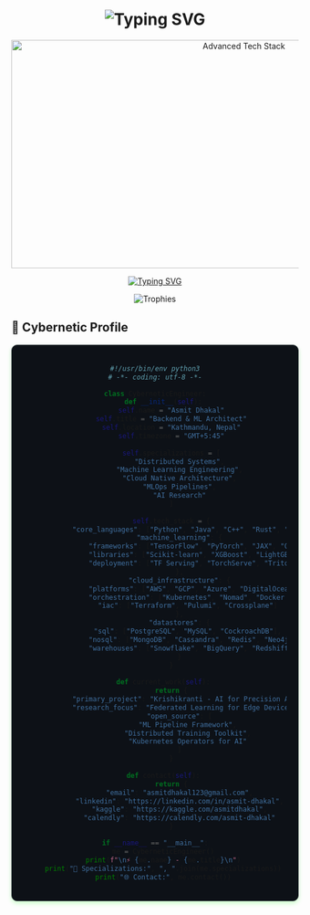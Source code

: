 <h1 align="center">
  <img src="https://readme-typing-svg.demolab.com?font=Fira+Code&weight=900&size=30&duration=3000&pause=1000&color=00F718&background=000000&center=true&vCenter=true&width=600&lines=%F0%9F%91%8B+Hello+World!+I'm+Asmit+Dhakal;Backend+Architect+%7C+ML+Engineer+%7C+AI+Researcher;Open+Source+Enthusiast+%7C+Cloud+Native+Developer" alt="Typing SVG" />
</h1>

<div align="center">
  <img src="https://github.com/Asmit-Dhakal/Asmit-Dhakal/blob/main/images/tech-banner.gif?raw=true" width="800" height="400" alt="Advanced Tech Stack">
</div>

<p align="center">
  <a href="https://git.io/typing-svg">
    <img src="https://readme-typing-svg.demolab.com?font=Fira+Code&weight=600&size=24&duration=4000&pause=1000&color=00F718&background=000000&center=true&vCenter=true&width=800&lines=Building+the+future+with+code+and+algorithms;Transforming+ideas+into+production-grade+solutions;Pushing+the+boundaries+of+machine+learning" alt="Typing SVG" />
  </a>
</p>

<div align="center">
  <img src="https://github-profile-trophy.vercel.app/?username=Asmit-Dhakal&theme=matrix&row=2&column=4&margin-w=15&margin-h=15" alt="Trophies" />
</div>

## 🚀 Cybernetic Profile

<div align="center" style="background: #0d1117; border-radius: 10px; padding: 20px; border: 1px solid #30363d; box-shadow: 0 4px 8px rgba(0,255,0,0.2);">
  
```python
#!/usr/bin/env python3
# -*- coding: utf-8 -*-

class CyberneticEngineer:
    def __init__(self):
        self.name = "Asmit Dhakal"
        self.title = "Backend & ML Architect"
        self.location = "Kathmandu, Nepal"
        self.timezone = "GMT+5:45"
        
        self.specializations = [
            "Distributed Systems",
            "Machine Learning Engineering",
            "Cloud Native Architecture",
            "MLOps Pipelines",
            "AI Research"
        ]
        
        self.tech_stack = {
            "core_languages": ["Python", "Java", "C++", "Rust", "Go"],
            "machine_learning": {
                "frameworks": ["TensorFlow", "PyTorch", "JAX", "ONNX Runtime"],
                "libraries": ["Scikit-learn", "XGBoost", "LightGBM", "HuggingFace"],
                "deployment": ["TF Serving", "TorchServe", "Triton", "BentoML"]
            },
            "cloud_infrastructure": {
                "platforms": ["AWS", "GCP", "Azure", "DigitalOcean"],
                "orchestration": ["Kubernetes", "Nomad", "Docker Swarm"],
                "iac": ["Terraform", "Pulumi", "Crossplane"]
            },
            "datastores": {
                "sql": ["PostgreSQL", "MySQL", "CockroachDB"],
                "nosql": ["MongoDB", "Cassandra", "Redis", "Neo4j"],
                "warehouses": ["Snowflake", "BigQuery", "Redshift"]
            }
        }
        
    def current_work(self):
        return {
            "primary_project": "Krishikranti - AI for Precision Agriculture",
            "research_focus": "Federated Learning for Edge Devices",
            "open_source": [
                "ML Pipeline Framework",
                "Distributed Training Toolkit",
                "Kubernetes Operators for AI"
            ]
        }
        
    def contact(self):
        return {
            "email": "asmitdhakal123@gmail.com",
            "linkedin": "https://linkedin.com/in/asmit-dhakal",
            "kaggle": "https://kaggle.com/asmitdhakal",
            "calendly": "https://calendly.com/asmit-dhakal"
        }

if __name__ == "__main__":
    me = CyberneticEngineer()
    print(f"\n⚡ {me.name} - {me.title}\n")
    print("🚀 Specializations:", ", ".join(me.specializations))
    print("🌐 Contact:", me.contact())
